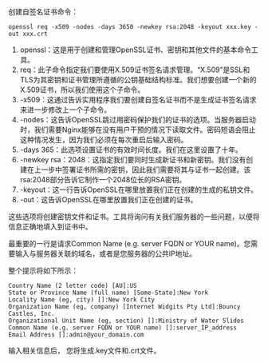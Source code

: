创建自签名证书命令：
```
openssl req -x509 -nodes -days 3650 -newkey rsa:2048 -keyout xxx.key -out xxx.crt
```

1. openssl：这是用于创建和管理OpenSSL证书、密钥和其他文件的基本命令工具。
2. req：此子命令指定我们要使用X.509证书签名请求管理。“X.509”是SSL和TLS为其密钥和证书管理所遵循的公钥基础结构标准。我们想要创建一个新的X.509证书，所以我们使用这个子命令。
3. -x509：这通过告诉实用程序我们要创建自签名证书而不是生成证书签名请求来进一步修改上一个子命令。
4. -nodes：这告诉OpenSSL跳过用密码保护我们的证书的选项。当服务器启动时，我们需要Nginx能够在没有用户干预的情况下读取文件。密码短语会阻止这种情况发生，因为我们必须在每次重启后输入密码。
5. -days 365：此选项设置证书的有效时间长度。我们在这里设置了十年。
6. -newkey rsa：2048：这指定我们要同时生成新证书和新密钥。我们没有创建在上一步中签署证书所需的密钥，因此我们需要将其与证书一起创建。该rsa:2048部分告诉它制作一个2048位长的RSA密钥。
7. -keyout：这一行告诉OpenSSL在哪里放置我们正在创建的生成的私钥文件。
8. -out：这告诉OpenSSL在哪里放置我们正在创建的证书。


这些选项将创建密钥文件和证书。工具将询问有关我们服务器的一些问题，以便将信息正确地填入到证书中。

最重要的一行是请求Common Name (e.g. server FQDN or YOUR name)。您需要输入与服务器关联的域名，或者是您服务器的公共IP地址。

整个提示将如下所示：
```
Country Name (2 letter code) [AU]:US
State or Province Name (full name) [Some-State]:New York
Locality Name (eg, city) []:New York City
Organization Name (eg, company) [Internet Widgits Pty Ltd]:Bouncy Castles, Inc.
Organizational Unit Name (eg, section) []:Ministry of Water Slides
Common Name (e.g. server FQDN or YOUR name) []:server_IP_address
Email Address []:admin@your_domain.com
```

输入相关信息后， 您将生成.key文件和.crt文件。